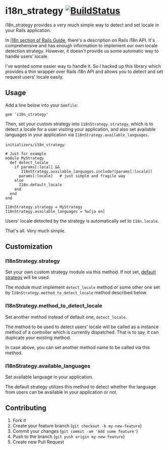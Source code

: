 # i18n_strategy [![BuildStatus](https://secure.travis-ci.org/kentaro/i18n_strategy.png)](http://travis-ci.org/kentaro/i18n_strategy)

i18n_strategy provides a very much simple way to detect and set locale
in your Rails application.

In
[i18n section of Rails Guide](http://edgeguides.rubyonrails.org/i18n.html),
there's a description on Rails i18n API. It's comprehensive and has
enough information to implement our own locale detection
strategy. However, it doesn't provide us some automatic way to handle
users' locale.

I've wanted some easier way to handle it. So I hacked up this library
which provides a thin wrapper over Rails i18n API and allows you to
detect and set request users' locale easily.

## Usage

Add a line below into your `Gemfile`:

```
gem 'i18n_strategy'
```

Then, set your custom strategy into `I18nStrategy.strategy`, which is
to detect a locale for a user visiting your application, and also set
available languages in your application via
`I18nStrategy.available_languages`.

`initializers/i18n_strategy`:

```
# Just for example
module MyStrategy
  def detect_locale
    if params[:local] &&
       I18nStrategy.available_languages.include?(params[:locale])
      params[:locale]   # just simple and fragile way
    else
      I18n.default_locale
    end
  end
end

I18nStrategy.strategy = MyStrategy
I18nStrategy.available_languages = %w[ja en]
```

Users' locale detected by the strategy is automatically set to
`I18n.locale`.

That's all. Very much simple.

## Customization

### I18nStrategy.strategy

Set your own custom strategy module via this method. If not set,
[default strategy](./lib/i18n_strategy/strategy.rb) will be used.

The module must implement `detect_locale` method or some other one set
by `I18nStrategy.method_to_detect_locale` method described below.

### I18nStrategy.method_to_detect_locale

Set another method instead of default one, `detect_locale`.

The method to be used to detect users' locale will be called as a
instance method of a controller which is currently dispatched. That is
to say, it can duplicate your existing method.

In case above, you can set another method name to be called via this
method.

### I18nStrategy.available_languages

Set available language in your application.

The default strategy utilizes this method to detect whether the
language from users can be available in your application or not.

## Contributing

1. Fork it
2. Create your feature branch (`git checkout -b my-new-feature`)
3. Commit your changes (`git commit -am 'Add some feature'`)
4. Push to the branch (`git push origin my-new-feature`)
5. Create new Pull Request
